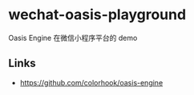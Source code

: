 # wechat-oasis-playground

Oasis Engine 在微信小程序平台的 demo

## Links

* https://github.com/colorhook/oasis-engine